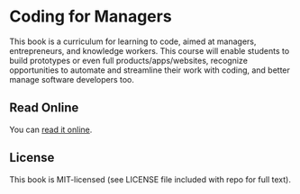 # Coding for Managers
This book is a curriculum for learning to code, aimed at managers, entrepreneurs, and knowledge workers. This course will enable students to build prototypes or even full products/apps/websites, recognize opportunities to automate and streamline their work with coding, and better manage software developers too.

## Read Online
You can [read it online](http://andrewljohnson.github.io/coding-for-managers/).

## License

This book is MIT-licensed (see LICENSE file included with repo for full text).

